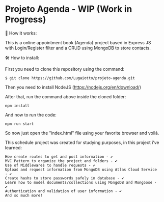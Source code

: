 
# Projeto Agenda - WIP (Work in Progress)

🚀 How it works:

This is a online appointment book (Agenda) project based in Express JS with Login/Register filter and a CRUD using MongoDB to store contacts.

🛠️ How to install:

First you need to clone this repository using the command:

    $ git clone https://github.com/Lugaiotto/projeto-agenda.git

Then you need to install NodeJS (https://nodejs.org/en/download/)

After that, run the command above inside the cloned folder:

    npm install

And now to run the code:

    npm run start

So now just open the "index.html" file using your favorite browser and voilá.

 This schedule project was created for studying purposes, in this project i've learned:

    How create routes to get and post information - ✔️
    MVC Pattern to organize the project and folders - ✔️
    Use of Middlewares to handle requests - ✔️
    Upload and request information from MongoDB using Atlas Cloud Service - ✔️
    Create hashs to store passwords safely in database - ✔️
    Learn how to model documents/collections using MongoDB and Mongoose - ✔️
    Authentication and validation of user information - ✔️
    And so much more!
